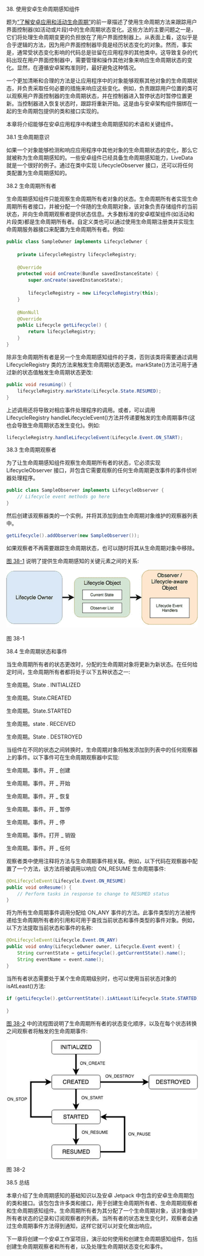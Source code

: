 38\. 使用安卓生命周期感知组件

题为[“了解安卓应用和活动生命周期”](12.html#_idTextAnchor259)的前一章描述了使用生命周期方法来跟踪用户界面控制器(如活动或片段)中的生命周期状态变化。这些方法的主要问题之一是，它们将处理生命周期变更的负担放在了用户界面控制器上。从表面上看，这似乎是合乎逻辑的方法，因为用户界面控制器毕竟是经历状态变化的对象。然而，事实是，通常受状态变化影响的代码总是驻留在应用程序的其他类中。这导致复杂的代码出现在用户界面控制器中，需要管理和操作其他对象来响应生命周期状态的变化。显然，在遵循安卓架构准则时，最好避免这种情况。

一个更加清晰和合理的方法是让应用程序中的对象能够观察其他对象的生命周期状态，并负责采取任何必要的措施来响应这些变化。例如，负责跟踪用户位置的类可以观察用户界面控制器的生命周期状态，并在控制器进入暂停状态时暂停位置更新。当控制器进入恢复状态时，跟踪将重新开始。这是由与安卓架构组件捆绑在一起的生命周期包提供的类和接口实现的。

本章将介绍能够在安卓应用程序中构建生命周期感知的术语和关键组件。

38.1 生命周期意识

如果一个对象能够检测和响应应用程序中其他对象的生命周期状态的变化，那么它就被称为生命周期感知的。一些安卓组件已经具备生命周期感知能力，LiveData 就是一个很好的例子。通过在类中实现 LifecycleObserver 接口，还可以将任何类配置为生命周期感知的。

38.2 生命周期所有者

生命周期感知组件只能观察生命周期所有者对象的状态。生命周期所有者实现生命周期所有者接口，并被分配一个伴随的生命周期对象，该对象负责存储组件的当前状态，并向生命周期观察者提供状态信息。大多数标准的安卓框架组件(如活动和片段类)都是生命周期所有者。自定义类也可以通过使用生命周期注册类并实现生命周期服务器接口来配置为生命周期所有者。例如:

```java
public class SampleOwner implements LifecycleOwner {

    private LifecycleRegistry lifecycleRegistry;

    @Override
    protected void onCreate(Bundle savedInstanceState) {
        super.onCreate(savedInstanceState);

        lifecycleRegistry = new LifecycleRegistry(this);
    }

    @NonNull
    @Override
    public Lifecycle getLifecycle() {
        return lifecycleRegistry;
    }
}
```

除非生命周期所有者是另一个生命周期感知组件的子类，否则该类将需要通过调用 LifecycleRegistry 类的方法来触发生命周期状态更改。markState()方法可用于通过新的状态值触发生命周期状态更改:

```java
public void resuming() {
    lifecycleRegistry.markState(Lifecycle.State.RESUMED);
}
```

上述调用还将导致对相应事件处理程序的调用。或者，可以调用 LifecycleRegistry handleLifecycleEvent()方法并传递要触发的生命周期事件(这也会导致生命周期状态发生变化)。例如:

```java
lifecycleRegistry.handleLifecycleEvent(Lifecycle.Event.ON_START);
```

38.3 生命周期观察者

为了让生命周期感知组件观察生命周期所有者的状态，它必须实现 LifecycleObserver 接口，并包含它需要观察的任何生命周期更改事件的事件侦听器处理程序。

```java
public class SampleObserver implements LifecycleObserver {
    // Lifecycle event methods go here
}
```

然后创建该观察器类的一个实例，并将其添加到由生命周期对象维护的观察器列表中。

```java
getLifecycle().addObserver(new SampleObserver());
```

如果观察者不再需要跟踪生命周期状态，也可以随时将其从生命周期对象中移除。

[图 38-1](#_idTextAnchor779) 说明了提供生命周期感知的关键元素之间的关系:

![](img/lifecycle_component_diagram.jpg)

图 38-1

38.4 生命周期状态和事件

当生命周期所有者的状态更改时，分配的生命周期对象将更新为新状态。在任何给定时间，生命周期所有者都将处于以下五种状态之一:

生命周期。State . INITIALIZED

生命周期。State.CREATED

生命周期。State.STARTED

生命周期。state . RECEIVED

生命周期。State . DESTROYED

当组件在不同的状态之间转换时，生命周期对象将触发添加到列表中的任何观察器上的事件。以下事件可在生命周期观察器中实现:

生命周期。事件。开 _ 创建

生命周期。事件。开 _ 开始

生命周期。事件。开 _ 恢复

生命周期。事件。开 _ 暂停

生命周期。事件。开 _ 停

生命周期。事件。打开 _ 销毁

生命周期。事件。开 _ 任何

观察者类中使用注释将方法与生命周期事件相关联。例如，以下代码在观察器中配置了一个方法，该方法将被调用以响应 ON_RESUME 生命周期事件:

```java
@OnLifecycleEvent(Lifecycle.Event.ON_RESUME)
public void onResume() {
    // Perform tasks in response to change to RESUMED status
}
```

将为所有生命周期事件调用分配给 ON_ANY 事件的方法。此事件类型的方法被传递给生命周期所有者的引用和可用于查找当前状态和事件类型的事件对象。例如，以下方法提取当前状态和事件的名称:

```java
@OnLifecycleEvent(Lifecycle.Event.ON_ANY)
public void onAny(LifecycleOwner owner, Lifecycle.Event event) {
    String currentState = getLifecycle().getCurrentState().name();
    String eventName = event.name();
}
```

当所有者状态需要处于某个生命周期级别时，也可以使用当前状态对象的 isAtLeast()方法:

```java
if (getLifecycle().getCurrentState().isAtLeast(Lifecycle.State.STARTED)) {

}
```

[图 38-2](#_idTextAnchor781) 中的流程图说明了生命周期所有者的状态变化顺序，以及在每个状态转换之间观察者将触发的生命周期事件:

![](img/android_lifecycle_states_diagram.jpg)

图 38-2

38.5 总结

本章介绍了生命周期感知的基础知识以及安卓 Jetpack 中包含的安卓生命周期包的类和接口。该包包含许多类和接口，用于创建生命周期所有者、生命周期观察者和生命周期感知组件。生命周期所有者为其分配了一个生命周期对象，该对象维护所有者状态的记录和订阅观察者的列表。当所有者的状态发生变化时，观察者会通过生命周期事件方法得到通知，这样它就可以对变化做出响应。

下一章将创建一个安卓工作室项目，演示如何使用和创建生命周期感知组件，包括创建生命周期观察者和所有者，以及处理生命周期状态变化和事件。